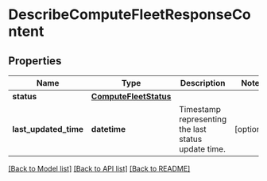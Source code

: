 # DescribeComputeFleetResponseContent


## Properties
Name | Type | Description | Notes
------------ | ------------- | ------------- | -------------
**status** | [**ComputeFleetStatus**](ComputeFleetStatus.md) |  | 
**last_updated_time** | **datetime** | Timestamp representing the last status update time. | [optional] 

[[Back to Model list]](../README.md#documentation-for-models) [[Back to API list]](../README.md#documentation-for-api-endpoints) [[Back to README]](../README.md)


